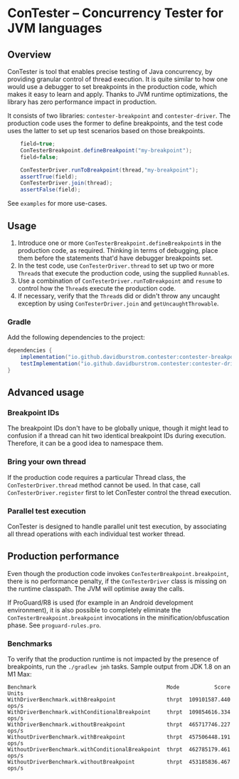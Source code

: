 # ConTester – Concurrency Tester for JVM languages

## Overview

ConTester is tool that enables precise testing of Java concurrency, by providing granular control of
thread execution. It is quite similar to how one would use a debugger to set breakpoints in the
production code, which makes it easy to learn and apply. Thanks to JVM runtime optimizations, the
library has zero performance impact in production.

It consists of two libraries: `contester-breakpoint` and `contester-driver`. The production code
uses the former to define breakpoints, and the test code uses the latter to set up test scenarios
based on those breakpoints.

```java
    field=true;
    ConTesterBreakpoint.defineBreakpoint("my-breakpoint");
    field=false;
```

```java
    ConTesterDriver.runToBreakpoint(thread,"my-breakpoint");
    assertTrue(field);
    ConTesterDriver.join(thread);
    assertFalse(field);
```

See `examples` for more use-cases.

## Usage

1. Introduce one or more `ConTesterBreakpoint.defineBreakpoint`s in the production code, as
   required. Thinking in terms of debugging, place them before the statements that'd have debugger
   breakpoints set.
2. In the test code, use `ConTesterDriver.thread` to set up two or more `Thread`s that execute the
   production code, using the supplied `Runnable`s.
3. Use a combination of `ConTesterDriver.runToBreakpoint` and `resume` to control how the `Thread`s
   execute the production code.
4. If necessary, verify that the `Thread`s did or didn't throw any uncaught exception by using
   `ConTesterDriver.join` and `getUncaughtThrowable`.

### Gradle

Add the following dependencies to the project:

```groovy
dependencies {
    implementation("io.github.davidburstrom.contester:contester-breakpoint:0.1.0-alpha01")
    testImplementation("io.github.davidburstrom.contester:contester-driver:0.1.0-alpha01")
}
```

## Advanced usage

### Breakpoint IDs

The breakpoint IDs don't have to be globally unique, though it might lead to confusion if a thread
can hit two identical breakpoint IDs during execution. Therefore, it can be a good idea to namespace
them.

### Bring your own thread

If the production code requires a particular Thread class, the `ConTesterDriver.thread` method
cannot be used. In that case, call `ConTesterDriver.register` first to let ConTester control the
thread execution.

### Parallel test execution

ConTester is designed to handle parallel unit test execution, by associating all thread operations
with each individual test worker thread.

## Production performance

Even though the production code invokes `ConTesterBreakpoint.breakpoint`, there is no performance
penalty, if the `ConTesterDriver` class is missing on the runtime classpath. The JVM will optimise
away the calls.

If ProGuard/R8 is used (for example in an Android development environment), it is also possible to
completely eliminate the `ConTesterBreakpoint.breakpoint` invocations in the
minification/obfuscation phase. See `proguard-rules.pro`.

### Benchmarks

To verify that the production runtime is not impacted by the presence of breakpoints, run the
`./gradlew jmh` tasks. Sample output from JDK 1.8 on an M1 Max:

```
Benchmark                                         Mode           Score  Units
WithDriverBenchmark.withBreakpoint                thrpt  109101587.440  ops/s
WithDriverBenchmark.withConditionalBreakpoint     thrpt  109854616.334  ops/s
WithDriverBenchmark.withoutBreakpoint             thrpt  465717746.227  ops/s
WithoutDriverBenchmark.withBreakpoint             thrpt  457506448.191  ops/s
WithoutDriverBenchmark.withConditionalBreakpoint  thrpt  462785179.461  ops/s
WithoutDriverBenchmark.withoutBreakpoint          thrpt  453185836.467  ops/s
```
